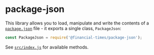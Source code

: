# package-json

This library allows you to load, manipulate and write the contents of
a [`package.json`](https://docs.npmjs.com/files/package.json.html) file - it
exports a single class, `PackageJson`:

```javascript
const PackageJson = require('@financial-times/package-json');
```

See [`src/index.js`](src/index.js) for available methods.
